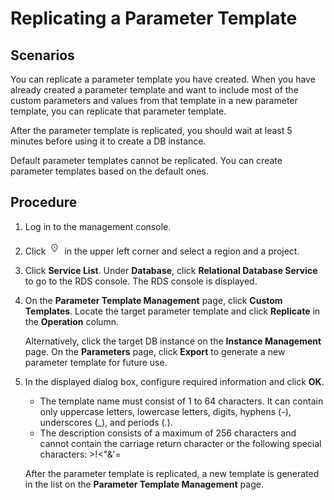 # Replicating a Parameter Template<a name="en-us_topic_pg_0049456617"></a>

## **Scenarios**<a name="en-us_topic_0049456617_section3995969114636"></a>

You can replicate a parameter template you have created. When you have already created a parameter template and want to include most of the custom parameters and values from that template in a new parameter template, you can replicate that parameter template. 

After the parameter template is replicated, you should wait at least 5 minutes before using it to create a DB instance.

Default parameter templates cannot be replicated. You can create parameter templates based on the default ones.

## Procedure<a name="en-us_topic_0049456617_s761901cf52004ac2bf067f6b7565c00d"></a>

1.  Log in to the management console.
2.  Click  ![](figures/region.png)  in the upper left corner and select a region and a project.
3.  Click  **Service List**. Under  **Database**, click  **Relational Database Service**  to go to the RDS console. The RDS console is displayed.
4.  On the  **Parameter Template Management**  page, click  **Custom Templates**. Locate the target parameter template and click  **Replicate**  in the  **Operation**  column.

    Alternatively, click the target DB instance on the  **Instance Management**  page. On the  **Parameters**  page, click  **Export**  to generate a new parameter template for future use.

5.  In the displayed dialog box, configure required information and click  **OK**.

    -   The template name must consist of 1 to 64 characters. It can contain only uppercase letters, lowercase letters, digits, hyphens \(-\), underscores \(\_\), and periods \(.\).
    -   The description consists of a maximum of 256 characters and cannot contain the carriage return character or the following special characters: \>!<"&'=

    After the parameter template is replicated, a new template is generated in the list on the  **Parameter Template Management**  page.


